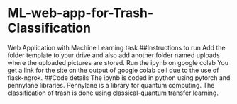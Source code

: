 # ML-web-app-for-Trash-Classification
Web Application with Machine Learning task
##Instructions to run
Add the folder template to your drive and also add another folder named uploads where the uploaded pictures are stored.
Run the ipynb on google colab
You get a link for the site on the output of google colab cell due to the use of flask-ngrok.
##Code details
The ipynb is coded in python using pytorch and pennylane libraries. Pennylane is a library for quantum computing.
The classification of trash is done using classical-quantum transfer learning.
